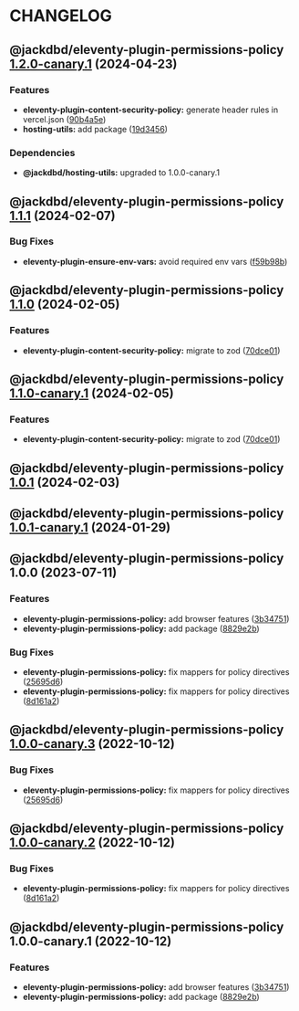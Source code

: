 # CHANGELOG

## @jackdbd/eleventy-plugin-permissions-policy [1.2.0-canary.1](https://github.com/jackdbd/undici/compare/@jackdbd/eleventy-plugin-permissions-policy@1.1.1...@jackdbd/eleventy-plugin-permissions-policy@1.2.0-canary.1) (2024-04-23)


### Features

* **eleventy-plugin-content-security-policy:** generate header rules in vercel.json ([90b4a5e](https://github.com/jackdbd/undici/commit/90b4a5e110a5ba243117798ac26be7a5f2d89766))
* **hosting-utils:** add package ([19d3456](https://github.com/jackdbd/undici/commit/19d345632683ce85bbc88d741d0bbe7168b3e302))



### Dependencies

* **@jackdbd/hosting-utils:** upgraded to 1.0.0-canary.1

## @jackdbd/eleventy-plugin-permissions-policy [1.1.1](https://github.com/jackdbd/undici/compare/@jackdbd/eleventy-plugin-permissions-policy@1.1.0...@jackdbd/eleventy-plugin-permissions-policy@1.1.1) (2024-02-07)


### Bug Fixes

* **eleventy-plugin-ensure-env-vars:** avoid required env vars ([f59b98b](https://github.com/jackdbd/undici/commit/f59b98b3053ce7883feeca3007e0676f8dc74827))

## @jackdbd/eleventy-plugin-permissions-policy [1.1.0](https://github.com/jackdbd/undici/compare/@jackdbd/eleventy-plugin-permissions-policy@1.0.1...@jackdbd/eleventy-plugin-permissions-policy@1.1.0) (2024-02-05)


### Features

* **eleventy-plugin-content-security-policy:** migrate to zod ([70dce01](https://github.com/jackdbd/undici/commit/70dce01715f36a4070d491444f50e3ccdb70fad1))

## @jackdbd/eleventy-plugin-permissions-policy [1.1.0-canary.1](https://github.com/jackdbd/undici/compare/@jackdbd/eleventy-plugin-permissions-policy@1.0.1...@jackdbd/eleventy-plugin-permissions-policy@1.1.0-canary.1) (2024-02-05)


### Features

* **eleventy-plugin-content-security-policy:** migrate to zod ([70dce01](https://github.com/jackdbd/undici/commit/70dce01715f36a4070d491444f50e3ccdb70fad1))

## @jackdbd/eleventy-plugin-permissions-policy [1.0.1](https://github.com/jackdbd/undici/compare/@jackdbd/eleventy-plugin-permissions-policy@1.0.0...@jackdbd/eleventy-plugin-permissions-policy@1.0.1) (2024-02-03)

## @jackdbd/eleventy-plugin-permissions-policy [1.0.1-canary.1](https://github.com/jackdbd/undici/compare/@jackdbd/eleventy-plugin-permissions-policy@1.0.0...@jackdbd/eleventy-plugin-permissions-policy@1.0.1-canary.1) (2024-01-29)

## @jackdbd/eleventy-plugin-permissions-policy 1.0.0 (2023-07-11)


### Features

* **eleventy-plugin-permissions-policy:** add browser features ([3b34751](https://github.com/jackdbd/undici/commit/3b347515fd8d4323d26b9057c72e7f026da3a1f0))
* **eleventy-plugin-permissions-policy:** add package ([8829e2b](https://github.com/jackdbd/undici/commit/8829e2b8c66a82a9d1e96db4b52b15c08f15c638))


### Bug Fixes

* **eleventy-plugin-permissions-policy:** fix mappers for policy directives ([25695d6](https://github.com/jackdbd/undici/commit/25695d6545d7c784ed9d8dceee40d31961ea34a3))
* **eleventy-plugin-permissions-policy:** fix mappers for policy directives ([8d161a2](https://github.com/jackdbd/undici/commit/8d161a272c69e609b4c772b468e5f82ba3dc7137))

## @jackdbd/eleventy-plugin-permissions-policy [1.0.0-canary.3](https://github.com/jackdbd/undici/compare/@jackdbd/eleventy-plugin-permissions-policy@1.0.0-canary.2...@jackdbd/eleventy-plugin-permissions-policy@1.0.0-canary.3) (2022-10-12)


### Bug Fixes

* **eleventy-plugin-permissions-policy:** fix mappers for policy directives ([25695d6](https://github.com/jackdbd/undici/commit/25695d6545d7c784ed9d8dceee40d31961ea34a3))

## @jackdbd/eleventy-plugin-permissions-policy [1.0.0-canary.2](https://github.com/jackdbd/undici/compare/@jackdbd/eleventy-plugin-permissions-policy@1.0.0-canary.1...@jackdbd/eleventy-plugin-permissions-policy@1.0.0-canary.2) (2022-10-12)


### Bug Fixes

* **eleventy-plugin-permissions-policy:** fix mappers for policy directives ([8d161a2](https://github.com/jackdbd/undici/commit/8d161a272c69e609b4c772b468e5f82ba3dc7137))

## @jackdbd/eleventy-plugin-permissions-policy 1.0.0-canary.1 (2022-10-12)


### Features

* **eleventy-plugin-permissions-policy:** add browser features ([3b34751](https://github.com/jackdbd/undici/commit/3b347515fd8d4323d26b9057c72e7f026da3a1f0))
* **eleventy-plugin-permissions-policy:** add package ([8829e2b](https://github.com/jackdbd/undici/commit/8829e2b8c66a82a9d1e96db4b52b15c08f15c638))
